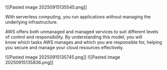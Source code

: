 ![[Pasted image 20250915135545.png]]

With serverless computing, you run applications without managing the underlying infrastructure.

AWS offers both unmanaged and managed services to suit different levels of control and responsibility. By understanding this model, you will know which tasks AWS manages and which you are responsible for, helping you secure and manage your cloud resources effectively.

![[Pasted image 20250915135745.png]]
![[Pasted image 20250915135836.png]]